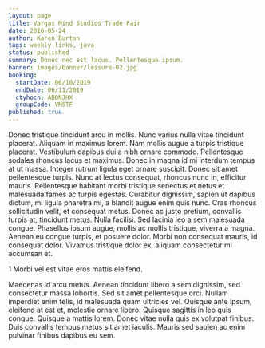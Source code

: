 ```yaml
---
layout: page
title: Vargas Mind Studios Trade Fair
date: 2016-05-24
author: Karen Burton
tags: weekly links, java
status: published
summary: Donec nec est lacus. Pellentesque ipsum.
banner: images/banner/leisure-02.jpg
booking:
  startDate: 06/10/2019
  endDate: 06/11/2019
  ctyhocn: ABQNJHX
  groupCode: VMSTF
published: true
---
```

Donec tristique tincidunt arcu in mollis. Nunc varius nulla vitae tincidunt placerat. Aliquam in maximus lorem. Nam mollis augue a turpis tristique placerat. Vestibulum dapibus dui a nibh ornare commodo. Pellentesque sodales rhoncus lacus et maximus. Donec in magna id mi interdum tempus at ut massa. Integer rutrum ligula eget ornare suscipit. Donec sit amet pellentesque turpis. Nunc at lectus consequat, rhoncus nunc in, efficitur mauris. Pellentesque habitant morbi tristique senectus et netus et malesuada fames ac turpis egestas.
Curabitur dignissim, sapien ut dapibus dictum, mi ligula pharetra mi, a blandit augue enim quis nunc. Cras rhoncus sollicitudin velit, et consequat metus. Donec ac justo pretium, convallis turpis at, tincidunt metus. Nulla facilisi. Sed lacinia leo a sem malesuada congue. Phasellus ipsum augue, mollis ac mollis tristique, viverra a magna. Aenean eu congue turpis, et posuere dolor. Morbi non consequat mauris, id consequat dolor. Vivamus tristique dolor ex, aliquam consectetur mi accumsan et.

1 Morbi vel est vitae eros mattis eleifend.

Maecenas id arcu metus. Aenean tincidunt libero a sem dignissim, sed consectetur massa lobortis. Sed sit amet pellentesque orci. Nullam imperdiet enim felis, id malesuada quam ultricies vel. Quisque ante ipsum, eleifend at est et, molestie ornare libero. Quisque sagittis in leo quis congue. Quisque a mattis lorem. Donec vitae nulla quis ex volutpat finibus. Duis convallis tempus metus sit amet iaculis. Mauris sed sapien ac enim pulvinar finibus dapibus eu sem.

